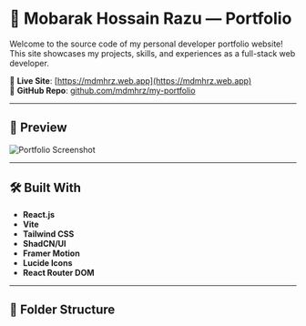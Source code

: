 # 🌟 Mobarak Hossain Razu — Portfolio

Welcome to the source code of my personal developer portfolio website!  
This site showcases my projects, skills, and experiences as a full-stack web developer.

🚀 **Live Site**: [https://mdmhrz.web.app](https://mdmhrz.web.app)  
🔗 **GitHub Repo**: [github.com/mdmhrz/my-portfolio](https://github.com/mdmhrz/my-portfolio)

---

## 📸 Preview

![Portfolio Screenshot](./public/preview.png) <!-- Add screenshot or a deployed image preview here -->

---

## 🛠️ Built With

- **React.js**
- **Vite**
- **Tailwind CSS**
- **ShadCN/UI**
- **Framer Motion**
- **Lucide Icons**
- **React Router DOM**

---

## 📁 Folder Structure

